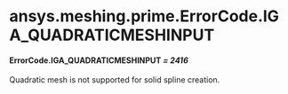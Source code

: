 # ansys.meshing.prime.ErrorCode.IGA_QUADRATICMESHINPUT

<a id="ansys.meshing.prime.ErrorCode.IGA_QUADRATICMESHINPUT"></a>

#### ErrorCode.IGA_QUADRATICMESHINPUT *= 2416*

Quadratic mesh is not supported for solid spline creation.

<!-- !! processed by numpydoc !! -->
